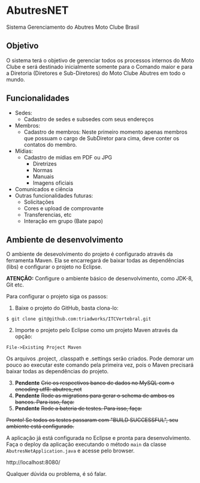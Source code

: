 # AbutresNET
Sistema Gerenciamento do Abutres Moto Clube Brasil

## Objetivo
O sistema terá o objetivo de gerenciar todos os processos internos do Moto Clube e será destinado inicialmente somente para o Comando maior e para a Diretoria (Diretores e Sub-Diretores) do Moto Clube Abutres em todo o mundo.

## Funcionalidades
- Sedes:
  - Cadastro de sedes e subsedes com seus endereços
- Membros:
  - Cadastro de membros: Neste primeiro momento apenas membros que possuam o cargo de SubDiretor para cima, deve conter os contatos do membro.
- Mídias:
  - Cadastro de mídias em PDF ou JPG
    - Diretrizes
    - Normas
    - Manuais
    - Imagens oficiais
- Comunicados e ciência
- Outras funcionalidades futuras:
  - Solicitações
  - Cores e upload de comprovante
  - Transferencias, etc
  - Interação em grupo (Bate papo)
 
## Ambiente de desenvolvimento
O ambiente de desevolvimento do projeto é configurado através da ferramenta Maven. Ela se encarregará de baixar todas as dependências (libs) e configurar o projeto no Eclipse.

**ATENÇÃO:** Configure o ambiente básico de desenvolvimento, como JDK-8, Git etc.

Para configurar o projeto siga os passos:

1. Baixe o projeto do GitHub, basta clona-lo:
``` 
$ git clone git@github.com:triadworks/ITCVertebral.git
``` 
2. Importe o projeto pelo Eclipse como um projeto Maven através da opção:
``` 
File->Existing Project Maven
``` 
Os arquivos .project, .classpath e .settings serão criados. Pode demorar um pouco ao executar este comando pela primeira vez, pois o Maven precisará baixar todas as dependências do projeto.

3. **Pendente** ~~Crie os respectivos banco de dados no MySQL com o encoding utf8: abutres_net~~
4. **Pendente** ~~Rode as migrations para gerar o schema de ambos os bancos. Para isso, faça:~~
5. **Pendente** ~~Rode a bateria de testes. Para isso, faça:~~

~~Pronto! Se todos os testes passaram com "BUILD SUCCESSFUL", seu ambiente está configurado.~~

A aplicação já está configurada no Eclipse e pronta para desenvolvimento. Faça o deploy da aplicação executando o método ``main`` da classe ```AbutresNetApplication.java``` e acesse pelo browser.

http://localhost:8080/

Qualquer dúvida ou problema, é só falar.
